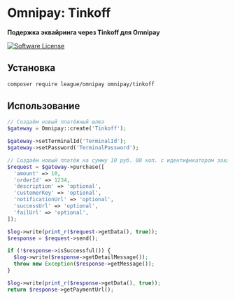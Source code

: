 # Omnipay: Tinkoff

**Подержка эквайринга через Tinkoff для Omnipay**

[![Software License](https://img.shields.io/badge/license-MIT-brightgreen.svg?style=flat-square)](LICENSE)

## Установка

```bash
composer require league/omnipay omnipay/tinkoff
```

## Использование 
```php
// Создаём новый платёжный шлюз
$gateway = Omnipay::create('Tinkoff');

$gateway->setTerminalId('TerminalId');
$gateway->setPassword('TerminalPassword');

// Создаём новый платёж на сумму 10 руб. 00 коп. с идентификатором заказа 1234 
$request = $gateway->purchase([
  'amount' => 10,
  'orderId' => 1234,
  'description' => 'optional',
  'customerKey' => 'optional',
  'notificationUrl' => 'optional',
  'successUrl' => 'optional',
  'failUrl' => 'optional',
]);

$log->write(print_r($request->getData(), true));
$response = $request->send();

if (!$response->isSuccessful()) {
  $log->write($response->getDetailMessage());
  throw new Exception($response->getMessage());
}

$log->write(print_r($response->getData(), true));
return $response->getPaymentUrl();
```